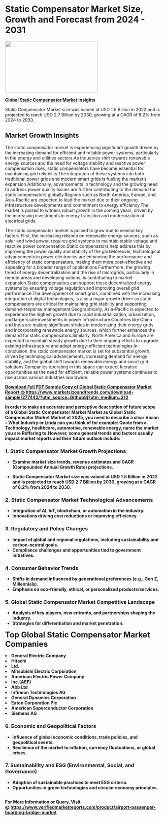 <H1>Static Compensator Market Size, Growth and Forecast from 2024 - 2031</H1><img class="aligncenter size-medium wp-image-584254" src="https://thirdeyenews.in/wp-content/uploads/2024/09/Global-Market-Research-300x168.jpeg" alt="" width="300" height="168" /><p><strong>Global&nbsp;<a href="https://www.marketsizeandtrends.com/download-sample/277442/?utm_source=Github8j?utm_medium=210">Static Compensator Market</a> Insights</strong></p><p>Static Compensator Market size was valued at USD 1.5 Billion in 2022 and is projected to reach USD 2.7 Billion by 2030, growing at a CAGR of 8.2% from 2024 to 2030.</p><p><h2>Market Growth Insights</h2> <p>The static compensator market is experiencing significant growth driven by the increasing demand for efficient and reliable power systems, particularly in the energy and utilities sectors.As industries shift towards renewable energy sources and the need for voltage stability and reactive power compensation rises, static compensators have become essential for maintaining grid reliability.The integration of these systems into both traditional power grids and modern smart grids is fueling the market’s expansion.Additionally, advancements in technology and the growing need to address power quality issues are further contributing to the demand for static compensators globally.Regions such as North America, Europe, and Asia-Pacific are expected to lead the market due to their ongoing infrastructure developments and commitment to energy efficiency.The market is poised to witness robust growth in the coming years, driven by the increasing investments in energy transition and modernization of electrical grids.</p> <p><strong><a href="#"></a></strong></p> <p>The static compensator market is poised to grow due to several key factors.First, the increasing reliance on renewable energy sources, such as solar and wind power, requires grid systems to maintain stable voltage and reactive power compensation.Static compensators help address this by improving the power quality and stability of the grid.Moreover, technological advancements in power electronics are enhancing the performance and efficiency of static compensators, making them more cost-effective and appealing for a broader range of applications.Furthermore, the growing trend of energy decentralization and the rise of microgrids, particularly in remote areas and developing nations, is contributing to market expansion.Static compensators can support these decentralized energy systems by ensuring voltage regulation and improving overall grid performance.The development of smart grids, combined with the increasing integration of digital technologies, is also a major growth driver as static compensators are critical for maintaining grid stability and supporting demand-response management.Geographically, Asia-Pacific is expected to experience the highest growth due to rapid industrialization, urbanization, and large-scale investments in power infrastructure.Countries like China and India are making significant strides in modernizing their energy grids and incorporating renewable energy sources, which further enhances the demand for static compensators.Similarly, North America and Europe are expected to maintain steady growth due to their ongoing efforts to upgrade existing infrastructure and adopt energy-efficient technologies.In conclusion, the static compensator market is set for substantial growth, driven by technological advancements, increasing demand for energy stability, and the global shift towards renewable energy and smart grid solutions.Companies operating in this space can expect lucrative opportunities as the need for efficient, reliable power systems continues to rise across various industries worldwide.</p> <p><strong><a href="#"></p><p><span class=""><strong>Download Full PDF Sample Copy of Global Static Compensator Market Report</strong> @ <a href="https://www.marketsizeandtrends.com/download-sample/277442/?utm_source=Github8j?utm_medium=210" target="_blank">https://www.marketsizeandtrends.com/download-sample/277442/?utm_source=Github8j?utm_medium=210</a></span></p><p>In order to make an accurate and perceptive description of future scope of a Global&nbsp;Static Compensator Market Market as Global&nbsp;Static Compensator Market Market of 2025, you need to describe a clear Vision &ndash; What Industry or Linda can you think of for example: Quote from a Technology, healthcare, automotive, renewable energy, name the market you are Reffering to.However, some general trends and factors usually impact market reports and their future outlook include:</p><h3>1.&nbsp;<strong>Static Compensator Market Growth Projections</strong></h3><ul><li>Examine market size trends, revenue estimates and CAGR (Compounded Annual Growth Rate) projections.</li><li><p>Static Compensator Market size was valued at USD 1.5 Billion in 2022 and is projected to reach USD 2.7 Billion by 2030, growing at a CAGR of 8.2% from 2024 to 2030.</p></li></ul><h3>2.&nbsp;<strong>Static Compensator Market Technological Advancements</strong></h3><ul><li>Integration of AI, IoT, blockchain, or automation in the industry.</li><li>Innovations driving cost reductions or improving efficiency.</li></ul><h3>3.&nbsp;<strong>Regulatory and Policy Changes</strong></h3><ul><li>Impact of global and regional regulations, including sustainability and carbon-neutral goals.</li><li>Compliance challenges and opportunities tied to government initiatives.</li></ul><h3>4.&nbsp;<strong>Consumer Behavior Trends</strong></h3><ul><li>Shifts in demand influenced by generational preferences (e.g., Gen Z, Millennials).</li><li>Emphasis on eco-friendly, ethical, or personalized products/services.</li></ul><h3>5.&nbsp;<strong>Global Static Compensator Market Competitive Landscape</strong></h3><ul><li>Analysis of key players, new entrants, and partnerships shaping the industry.</li><li>Strategies for differentiation and market penetration.</li></ul><p data-pm-slice="1 1 []"><span style="color: inherit; font-family: inherit; font-size: 25px;">Top Global Static Compensator Market Companies</span></p><div class="" data-test-id=""><p><li>General Electric Company</li><li> Hitachi</li><li> Ltd.</li><li> Mitsubishi Electric Corporation</li><li> American Electric Power Company</li><li> Inc.(AEP)</li><li> Abb Ltd</li><li> Infineon Technologies AG</li><li> General Dynamics Corporation</li><li> Eaton Corporation Plc</li><li> American Superconductor Corporation</li><li> Siemens AG</li></p></div><h3>6.&nbsp;<strong>Economic and Geopolitical Factors</strong></h3><ul><li>Influence of global economic conditions, trade policies, and geopolitical events.</li><li>Resilience of the market to inflation, currency fluctuations, or global crises.</li></ul><h3>7.&nbsp;<strong>Sustainability and ESG (Environmental, Social, and Governance)</strong></h3><ul><li>Adoption of sustainable practices to meet ESG criteria.</li><li>Opportunities in green technologies and circular economy principles.</li></ul><h2><strong style="font-size: 14px;">For More Information or Query, Visit @&nbsp;</strong><a style="background-color: #ffffff; font-size: 14px;" href="https://www.marketsizeandtrends.com/report/static-compensator-market/" target="_blank">https://www.verifiedmarketreports.com/product/airport-passenger-boarding-bridge-market</a></h2>